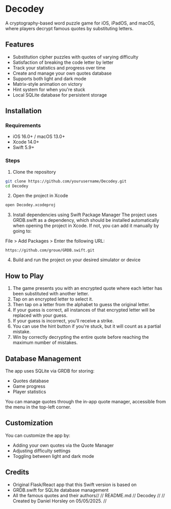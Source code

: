 # Decodey

A cryptography-based word puzzle game for iOS, iPadOS, and macOS, where players decrypt famous quotes by substituting letters.

## Features

- Substitution cipher puzzles with quotes of varying difficulty
- Satisfaction of breaking the code letter by letter
- Track your statistics and progress over time
- Create and manage your own quotes database
- Supports both light and dark mode
- Matrix-style animation on victory
- Hint system for when you're stuck
- Local SQLite database for persistent storage

## Installation

### Requirements
- iOS 16.0+ / macOS 13.0+
- Xcode 14.0+
- Swift 5.9+

### Steps

1. Clone the repository
```bash
git clone https://github.com/yourusername/Decodey.git
cd Decodey
```

2. Open the project in Xcode
```bash
open Decodey.xcodeproj
```

3. Install dependencies using Swift Package Manager
The project uses GRDB.swift as a dependency, which should be installed automatically when opening the project in Xcode. If not, you can add it manually by going to:

File > Add Packages > Enter the following URL:
```
https://github.com/groue/GRDB.swift.git
```

4. Build and run the project on your desired simulator or device

## How to Play

1. The game presents you with an encrypted quote where each letter has been substituted with another letter.
2. Tap on an encrypted letter to select it.
3. Then tap on a letter from the alphabet to guess the original letter.
4. If your guess is correct, all instances of that encrypted letter will be replaced with your guess.
5. If your guess is incorrect, you'll receive a strike.
6. You can use the hint button if you're stuck, but it will count as a partial mistake.
7. Win by correctly decrypting the entire quote before reaching the maximum number of mistakes.

## Database Management

The app uses SQLite via GRDB for storing:

- Quotes database
- Game progress
- Player statistics

You can manage quotes through the in-app quote manager, accessible from the menu in the top-left corner.

## Customization

You can customize the app by:

- Adding your own quotes via the Quote Manager
- Adjusting difficulty settings
- Toggling between light and dark mode

## Credits

- Original Flask/React app that this Swift version is based on
- GRDB.swift for SQLite database management
- All the famous quotes and their authors//
//  README.md
//  Decodey
//
//  Created by Daniel Horsley on 05/05/2025.
//


